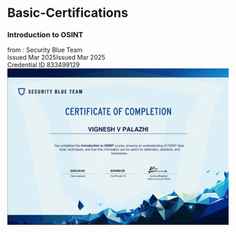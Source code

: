 # Basic-Certifications

### Introduction to OSINT
from : Security Blue Team<br> 
Issued Mar 2025Issued Mar 2025<br> 
Credential ID 833499129
![Introduction to osint](preview/osint.png)
